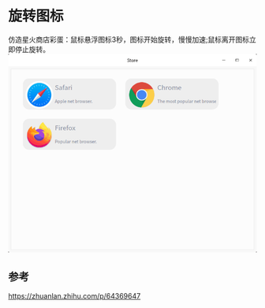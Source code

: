 # 旋转图标
仿造星火商店彩蛋：鼠标悬浮图标3秒，图标开始旋转，慢慢加速;鼠标离开图标立即停止旋转。  
![alt](preview.gif)
## 参考
https://zhuanlan.zhihu.com/p/64369647